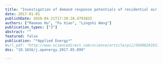 ```yaml
---
title: "Investigation of demand response potentials of residential air conditioners in smart grids using grey-box room thermal model"
date: 2017-01-01
publishDate: 2020-04-21T17:38:28.479383Z
authors: ["Maomao Hu", "Fu Xiao", "Lingshi Wang"]
publication_types: ["2"]
abstract: ""
featured: false
publication: "*Applied Energy*"
#url_pdf: "http://www.sciencedirect.com/science/article/pii/S0306261917306098"
doi: "10.1016/j.apenergy.2017.05.099"

---
```




